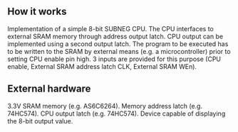 <!---

This file is used to generate your project datasheet. Please fill in the information below and delete any unused
sections.

You can also include images in this folder and reference them in the markdown. Each image must be less than
512 kb in size, and the combined size of all images must be less than 1 MB.
-->

## How it works

Implementation of a simple 8-bit SUBNEG CPU. The CPU interfaces to external SRAM memory through address output latch. CPU output can be implemented using a second output latch. The program to be executed has to be written to the SRAM by external means (e.g. a microcontroller) prior to setting CPU enable pin high. 3 inputs are provided for this purpose (CPU enable, External SRAM address latch CLK, External SRAM WEn).

## External hardware

3.3V SRAM memory (e.g. AS6C6264).
Memory address latch (e.g. 74HC574).
CPU output latch (e.g. 74HC574).
Device capable of displaying the 8-bit output value. 
